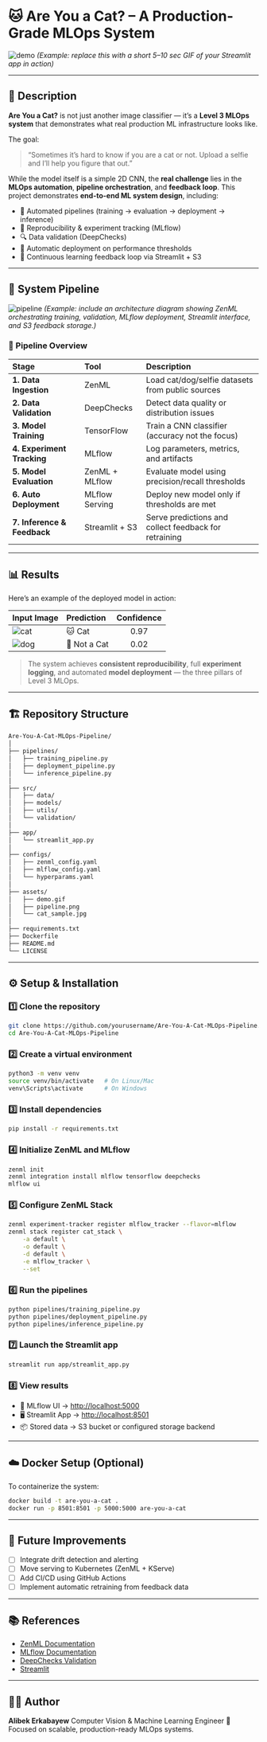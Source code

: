 # 🐱 Are You a Cat? – A Production-Grade MLOps System

![demo](assets/demo.gif)
_(Example: replace this with a short 5–10 sec GIF of your Streamlit app in action)_

---

## 🧠 Description

**Are You a Cat?** is not just another image classifier — it’s a **Level 3 MLOps system** that demonstrates what real production ML infrastructure looks like.

The goal:

> “Sometimes it’s hard to know if you are a cat or not. Upload a selfie and I’ll help you figure that out.”

While the model itself is a simple 2D CNN, the **real challenge** lies in the **MLOps automation**, **pipeline orchestration**, and **feedback loop**.
This project demonstrates **end-to-end ML system design**, including:

- 🚀 Automated pipelines (training → evaluation → deployment → inference)
- 🧩 Reproducibility & experiment tracking (MLflow)
- 🔍 Data validation (DeepChecks)
- 🤖 Automatic deployment on performance thresholds
- 🔄 Continuous learning feedback loop via Streamlit + S3

---

## 🧩 System Pipeline

![pipeline](assets/pipeline.png)
_(Example: include an architecture diagram showing ZenML orchestrating training, validation, MLflow deployment, Streamlit interface, and S3 feedback storage.)_

### 🔧 Pipeline Overview

| Stage                       | Tool           | Description                                           |
| :-------------------------- | :------------- | :---------------------------------------------------- |
| **1. Data Ingestion**       | ZenML          | Load cat/dog/selfie datasets from public sources      |
| **2. Data Validation**      | DeepChecks     | Detect data quality or distribution issues            |
| **3. Model Training**       | TensorFlow     | Train a CNN classifier (accuracy not the focus)       |
| **4. Experiment Tracking**  | MLflow         | Log parameters, metrics, and artifacts                |
| **5. Model Evaluation**     | ZenML + MLflow | Evaluate model using precision/recall thresholds      |
| **6. Auto Deployment**      | MLflow Serving | Deploy new model only if thresholds are met           |
| **7. Inference & Feedback** | Streamlit + S3 | Serve predictions and collect feedback for retraining |

---

## 📊 Results

Here’s an example of the deployed model in action:

| Input Image                   | Prediction   | Confidence |
| :---------------------------- | :----------- | :--------: |
| ![cat](assets/cat_sample.jpg) | 🐱 Cat       |    0.97    |
| ![dog](assets/dog_sample.jpg) | 🐶 Not a Cat |    0.02    |

> The system achieves **consistent reproducibility**, full **experiment logging**, and automated **model deployment** — the three pillars of Level 3 MLOps.

---

## 🏗️ Repository Structure

```bash
Are-You-A-Cat-MLOps-Pipeline/
│
├── pipelines/
│   ├── training_pipeline.py
│   ├── deployment_pipeline.py
│   └── inference_pipeline.py
│
├── src/
│   ├── data/
│   ├── models/
│   ├── utils/
│   └── validation/
│
├── app/
│   └── streamlit_app.py
│
├── configs/
│   ├── zenml_config.yaml
│   ├── mlflow_config.yaml
│   └── hyperparams.yaml
│
├── assets/
│   ├── demo.gif
│   ├── pipeline.png
│   └── cat_sample.jpg
│
├── requirements.txt
├── Dockerfile
├── README.md
└── LICENSE
```

---

## ⚙️ Setup & Installation

### 1️⃣ Clone the repository

```bash
git clone https://github.com/yourusername/Are-You-A-Cat-MLOps-Pipeline.git
cd Are-You-A-Cat-MLOps-Pipeline
```

### 2️⃣ Create a virtual environment

```bash
python3 -m venv venv
source venv/bin/activate   # On Linux/Mac
venv\Scripts\activate      # On Windows
```

### 3️⃣ Install dependencies

```bash
pip install -r requirements.txt
```

### 4️⃣ Initialize ZenML and MLflow

```bash
zenml init
zenml integration install mlflow tensorflow deepchecks
mlflow ui
```

### 5️⃣ Configure ZenML Stack

```bash
zenml experiment-tracker register mlflow_tracker --flavor=mlflow
zenml stack register cat_stack \
    -a default \
    -o default \
    -d default \
    -e mlflow_tracker \
    --set
```

### 6️⃣ Run the pipelines

```bash
python pipelines/training_pipeline.py
python pipelines/deployment_pipeline.py
python pipelines/inference_pipeline.py
```

### 7️⃣ Launch the Streamlit app

```bash
streamlit run app/streamlit_app.py
```

### 8️⃣ View results

- 🧭 MLflow UI → [http://localhost:5000](http://localhost:5000)
- 🖥️ Streamlit App → [http://localhost:8501](http://localhost:8501)
- 📦 Stored data → S3 bucket or configured storage backend

---

## ☁️ Docker Setup (Optional)

To containerize the system:

```bash
docker build -t are-you-a-cat .
docker run -p 8501:8501 -p 5000:5000 are-you-a-cat
```

---

## 🔮 Future Improvements

- [ ] Integrate drift detection and alerting
- [ ] Move serving to Kubernetes (ZenML + KServe)
- [ ] Add CI/CD using GitHub Actions
- [ ] Implement automatic retraining from feedback data

---

## 📚 References

- [ZenML Documentation](https://docs.zenml.io/)
- [MLflow Documentation](https://mlflow.org/docs/latest/index.html)
- [DeepChecks Validation](https://docs.deepchecks.com/)
- [Streamlit](https://streamlit.io/)

---

## 🧑‍💻 Author

**Alibek Erkabayew**
Computer Vision & Machine Learning Engineer
🚀 Focused on scalable, production-ready MLOps systems.
